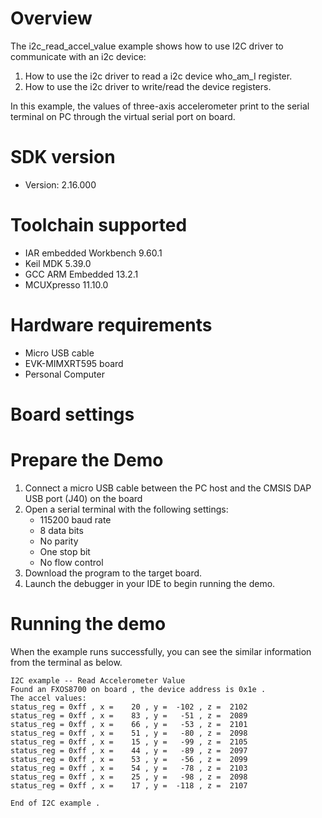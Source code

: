 Overview
========
The i2c_read_accel_value example shows how to use I2C driver to communicate with an i2c device:

 1. How to use the i2c driver to read a i2c device who_am_I register.
 2. How to use the i2c driver to write/read the device registers.

In this example, the values of three-axis accelerometer print to the serial terminal on PC through
the virtual serial port on board.

SDK version
===========
- Version: 2.16.000

Toolchain supported
===================
- IAR embedded Workbench  9.60.1
- Keil MDK  5.39.0
- GCC ARM Embedded  13.2.1
- MCUXpresso  11.10.0

Hardware requirements
=====================
- Micro USB cable
- EVK-MIMXRT595 board
- Personal Computer

Board settings
==============

Prepare the Demo
================
1.  Connect a micro USB cable between the PC host and the CMSIS DAP USB port (J40) on the board
2.  Open a serial terminal with the following settings:
    - 115200 baud rate
    - 8 data bits
    - No parity
    - One stop bit
    - No flow control
3.  Download the program to the target board.
4.  Launch the debugger in your IDE to begin running the demo.

Running the demo
================
When the example runs successfully, you can see the similar information from the terminal as below.

~~~~~~~~~~~~~~~~~~~~~~~~~~~~
I2C example -- Read Accelerometer Value
Found an FXOS8700 on board , the device address is 0x1e .
The accel values:
status_reg = 0xff , x =    20 , y =  -102 , z =  2102
status_reg = 0xff , x =    83 , y =   -51 , z =  2089
status_reg = 0xff , x =    66 , y =   -53 , z =  2101
status_reg = 0xff , x =    51 , y =   -80 , z =  2098
status_reg = 0xff , x =    15 , y =   -99 , z =  2105
status_reg = 0xff , x =    44 , y =   -89 , z =  2097
status_reg = 0xff , x =    53 , y =   -56 , z =  2099
status_reg = 0xff , x =    54 , y =   -78 , z =  2103
status_reg = 0xff , x =    25 , y =   -98 , z =  2098
status_reg = 0xff , x =    17 , y =  -118 , z =  2107

End of I2C example .
~~~~~~~~~~~~~~~~~~~~~~~~~~~~
